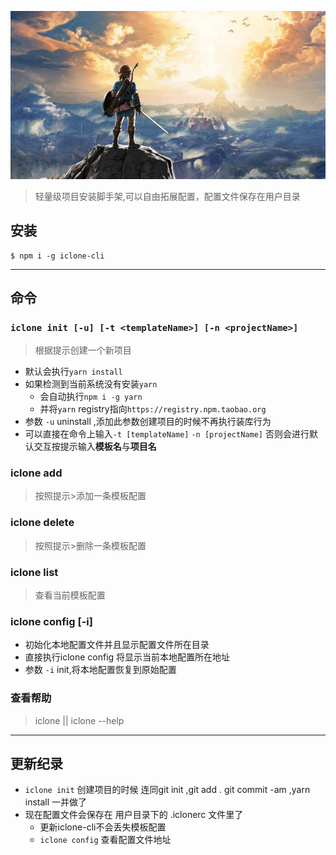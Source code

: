 ![my love](./logo.png)

> 轻量级项目安装脚手架,可以自由拓展配置，配置文件保存在用户目录

## 安装   
```
$ npm i -g iclone-cli
```
---

## 命令   
### `iclone init [-u] [-t <templateName>] [-n <projectName>]`

> 根据提示创建一个新项目   
- 默认会执行`yarn install `
- 如果检测到当前系统没有安装`yarn`
    - 会自动执行`npm i -g yarn`
    - 并将`yarn` registry指向`https://registry.npm.taobao.org`
- 参数 `-u` uninstall ,添加此参数创建项目的时候不再执行装库行为
- 可以直接在命令上输入`-t [templateName]` `-n [projectName]` 否则会进行默认交互按提示输入**模板名**与**项目名**

### iclone add    
> 按照提示>添加一条模板配置       

### iclone delete    
> 按照提示>删除一条模板配置   

### iclone list   
> 查看当前模板配置   

### iclone config [-i]
- 初始化本地配置文件并且显示配置文件所在目录
- 直接执行iclone config 将显示当前本地配置所在地址
- 参数 `-i`  init,将本地配置恢复到原始配置

### 查看帮助  
> iclone || iclone --help  

----

## 更新纪录   
- `iclone init` 创建项目的时候 连同git init ,git add . git commit -am  ,yarn install 一并做了
- 现在配置文件会保存在 用户目录下的 .iclonerc 文件里了
    - 更新iclone-cli不会丢失模板配置
    - `iclone config` 查看配置文件地址


 
